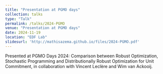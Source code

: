 ```yaml
---
title: "Presentation at PGMO days"
collection: talks
type: "Talk"
permalink: /talks/2024-PGMO
venue: "Presentation at PGMO days"
date: 2024-11-19
location: "EDF Lab"
slidesurl: 'http://mathisazema.github.io/files/2024-PGMO.pdf'
---
```

Presented at PGMO Days 2024: Comparison between Robust Optimization, Stochastic Programming and Distributionally Robust Optimization for Unit Commitment, in collaboration with Vincent Leclère and Wim van Ackooij.